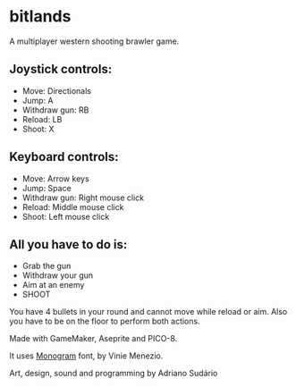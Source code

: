# bitlands
A multiplayer western shooting brawler game.


## Joystick controls:
- Move: Directionals
- Jump: A
- Withdraw gun: RB
- Reload: LB
- Shoot: X

## Keyboard controls:
- Move: Arrow keys
- Jump: Space
- Withdraw gun: Right mouse click
- Reload: Middle mouse click
- Shoot: Left mouse click

## All you have to do is:
- Grab the gun
- Withdraw your gun
- Aim at an enemy
- SHOOT


You have 4 bullets in your round and cannot move while reload or aim. Also you have to be on the floor to perform both actions. 


Made with GameMaker, Aseprite and PICO-8.

It uses [Monogram](https://datagoblin.itch.io/monogram) font, by Vinie Menezio.

Art, design, sound and programming by Adriano Sudário